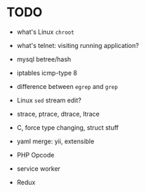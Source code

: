 TODO
===

- what's Linux `chroot`
- what's telnet: visiting running application?
- mysql betree/hash
- iptables icmp-type 8
- difference between `egrep` and `grep`
- Linux `sed` stream edit?
- strace, ptrace, dtrace, ltrace


- C, force type changing, struct stuff

- yaml merge: yii, extensible 
- PHP Opcode

- service worker
- Redux